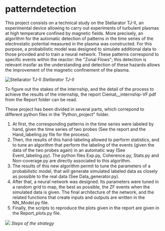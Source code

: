 # patterndetection

This project consists on a technical study on the Stellarator TJ-II, an experimental device allowing to carry out experiments of turbulent plasmas at high temperature confined by magnetic fields. More precisely, an algorithm for the automatic detection of patterns in the time series of the electrostatic potential measured in the plasma was constructed. For this purpose, a probabilistic model was designed to simulate additional data to those provided and to train a neural network. These patterns correspond to specific events within the reactor: the "Zonal Flows"; this detection is relevant insofar as the understanding and detection of these hazards allows the improvement of the magnetic confinement of the plasma.

![Stellarator TJ-II](https://upload.wikimedia.org/wikipedia/commons/d/d8/TJ-II_model_including_plasma%2C_coils_and_vacuum_vessel.jpg)
*Stellarator TJ-II*

To figure out the stakes of the internship, and the detail of the process to achieve the results of the internship, the report Ciemat__internship-VF.pdf from the Report folder can be read. 

These project has been divided in several parts, which correpond to different python files in the 'Python_project" folder. 

1.  At first, the corresponding patterns in the time series were labeled by hand, given the time series of two probes (See the report and the Hand_labeling.py file for the process).
2.  Then, the results of this hand-labeling allowed to perform statistics, and to tune an algorithm that perform the labeling of the events (given the data of the two probes again) in an automatic way (See Event_labeling.py). The python files Exp.py, Coherence.py, Stats.py and Non-coverage.py are directly associated to this algorithm. 
3.  The results of this new algorithm permit to tune the parameters of a probabilistic model, that will generate simulated labeled data as closely as possible to the real data (See Data_generator.py).
4.  After that, a neural network was designed. Its parameters were tuned in a random grid to map, the best as possible, the ZF events when the simulated data is given. The final architecture of the network, and the related functions that create inputs and outputs are written in the NN_Model.py file.   
5.  Finally, the scripts to reproduce the plots given in the report are given in the Report_plots.py file. 

![](/Users/victorletzelter/Documents/GitHub/pattern_detection/Steps.png)
*Steps of the strategy*




